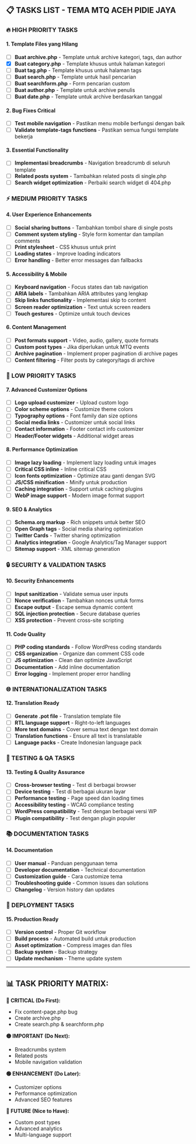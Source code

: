 ## 📋 **TASKS LIST - TEMA MTQ ACEH PIDIE JAYA**

### **🔥 HIGH PRIORITY TASKS**

#### **1. Template Files yang Hilang**
- [ ] **Buat archive.php** - Template untuk archive kategori, tags, dan author
- [x] **Buat category.php** - Template khusus untuk halaman kategori  
- [ ] **Buat tag.php** - Template khusus untuk halaman tags
- [ ] **Buat search.php** - Template untuk hasil pencarian
- [ ] **Buat searchform.php** - Form pencarian custom
- [ ] **Buat author.php** - Template untuk archive penulis
- [ ] **Buat date.php** - Template untuk archive berdasarkan tanggal

#### **2. Bug Fixes Critical**
- [ ] **Test mobile navigation** - Pastikan menu mobile berfungsi dengan baik
- [ ] **Validate template-tags functions** - Pastikan semua fungsi template bekerja

#### **3. Essential Functionality**
- [ ] **Implementasi breadcrumbs** - Navigation breadcrumb di seluruh template
- [ ] **Related posts system** - Tambahkan related posts di single.php
- [ ] **Search widget optimization** - Perbaiki search widget di 404.php

### **⚡ MEDIUM PRIORITY TASKS**

#### **4. User Experience Enhancements**
- [ ] **Social sharing buttons** - Tambahkan tombol share di single posts
- [ ] **Comment system styling** - Style form komentar dan tampilan comments
- [ ] **Print stylesheet** - CSS khusus untuk print
- [ ] **Loading states** - Improve loading indicators
- [ ] **Error handling** - Better error messages dan fallbacks

#### **5. Accessibility & Mobile**
- [ ] **Keyboard navigation** - Focus states dan tab navigation
- [ ] **ARIA labels** - Tambahkan ARIA attributes yang lengkap
- [ ] **Skip links functionality** - Implementasi skip to content
- [ ] **Screen reader optimization** - Text untuk screen readers
- [ ] **Touch gestures** - Optimize untuk touch devices

#### **6. Content Management**
- [ ] **Post formats support** - Video, audio, gallery, quote formats
- [ ] **Custom post types** - Jika diperlukan untuk MTQ events
- [ ] **Archive pagination** - Implement proper pagination di archive pages
- [ ] **Content filtering** - Filter posts by category/tags di archive

### **🎨 LOW PRIORITY TASKS**

#### **7. Advanced Customizer Options**
- [ ] **Logo upload customizer** - Upload custom logo
- [ ] **Color scheme options** - Customize theme colors
- [ ] **Typography options** - Font family dan size options
- [ ] **Social media links** - Customizer untuk social links
- [ ] **Contact information** - Footer contact info customizer
- [ ] **Header/Footer widgets** - Additional widget areas

#### **8. Performance Optimization**
- [ ] **Image lazy loading** - Implement lazy loading untuk images
- [ ] **Critical CSS inline** - Inline critical CSS
- [ ] **Icon fonts optimization** - Optimize atau ganti dengan SVG
- [ ] **JS/CSS minification** - Minify untuk production
- [ ] **Caching integration** - Support untuk caching plugins
- [ ] **WebP image support** - Modern image format support

#### **9. SEO & Analytics**
- [ ] **Schema.org markup** - Rich snippets untuk better SEO
- [ ] **Open Graph tags** - Social media sharing optimization
- [ ] **Twitter Cards** - Twitter sharing optimization
- [ ] **Analytics integration** - Google Analytics/Tag Manager support
- [ ] **Sitemap support** - XML sitemap generation

### **🔒 SECURITY & VALIDATION TASKS**

#### **10. Security Enhancements**
- [ ] **Input sanitization** - Validate semua user inputs
- [ ] **Nonce verification** - Tambahkan nonces untuk forms
- [ ] **Escape output** - Escape semua dynamic content
- [ ] **SQL injection protection** - Secure database queries
- [ ] **XSS protection** - Prevent cross-site scripting

#### **11. Code Quality**
- [ ] **PHP coding standards** - Follow WordPress coding standards
- [ ] **CSS organization** - Organize dan comment CSS code
- [ ] **JS optimization** - Clean dan optimize JavaScript
- [ ] **Documentation** - Add inline documentation
- [ ] **Error logging** - Implement proper error handling

### **🌐 INTERNATIONALIZATION TASKS**

#### **12. Translation Ready**
- [ ] **Generate .pot file** - Translation template file
- [ ] **RTL language support** - Right-to-left languages
- [ ] **More text domains** - Cover semua text dengan text domain
- [ ] **Translation functions** - Ensure all text is translatable
- [ ] **Language packs** - Create Indonesian language pack

### **🧪 TESTING & QA TASKS**

#### **13. Testing & Quality Assurance**
- [ ] **Cross-browser testing** - Test di berbagai browser
- [ ] **Device testing** - Test di berbagai ukuran layar
- [ ] **Performance testing** - Page speed dan loading times
- [ ] **Accessibility testing** - WCAG compliance testing
- [ ] **WordPress compatibility** - Test dengan berbagai versi WP
- [ ] **Plugin compatibility** - Test dengan plugin populer

### **📚 DOCUMENTATION TASKS**

#### **14. Documentation**
- [ ] **User manual** - Panduan penggunaan tema
- [ ] **Developer documentation** - Technical documentation
- [ ] **Customization guide** - Cara customize tema
- [ ] **Troubleshooting guide** - Common issues dan solutions
- [ ] **Changelog** - Version history dan updates

### **🚀 DEPLOYMENT TASKS**

#### **15. Production Ready**
- [ ] **Version control** - Proper Git workflow
- [ ] **Build process** - Automated build untuk production
- [ ] **Asset optimization** - Compress images dan files
- [ ] **Backup system** - Backup strategy
- [ ] **Update mechanism** - Theme update system

---

## 📊 **TASK PRIORITY MATRIX:**

**🔴 CRITICAL (Do First):**
- Fix content-page.php bug
- Create archive.php
- Create search.php & searchform.php

**🟡 IMPORTANT (Do Next):**  
- Breadcrumbs system
- Related posts
- Mobile navigation validation

**🟢 ENHANCEMENT (Do Later):**
- Customizer options
- Performance optimization
- Advanced SEO features

**🔵 FUTURE (Nice to Have):**
- Custom post types
- Advanced analytics
- Multi-language support
